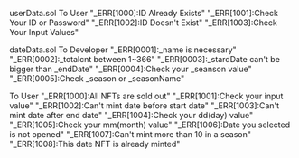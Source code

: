 userData.sol
To User
"\_ERR[1000]:ID Already Exists"
"\_ERR[1001]:Check Your ID or Password"
"\_ERR[1002]:ID Doesn't Exist"
"\_ERR[1003]:Check Your Input Values"

dateData.sol
To Developer
"\_ERR[0001]:\_name is necessary"
"\_ERR[0002]:\_totalcnt between 1~366"
"\_ERR[0003]:\_stardDate can't be bigger than \_endDate"
"\_ERR[0004]:Check your \_seanson value"
"\_ERR[0005]:Check \_season or \_seasonName"

To User
"\_ERR[1000]:All NFTs are sold out"
"\_ERR[1001]:Check your input value"
"\_ERR[1002]:Can't mint date before start date"
"\_ERR[1003]:Can't mint date after end date"
"\_ERR[1004]:Check your dd(day) value"
"\_ERR[1005]:Check your mm(month) value"
"\_ERR[1006]:Date you selected is not opened"
"\_ERR[1007]:Can't mint more than 10 in a season"
"\_ERR[1008]:This date NFT is already minted"
